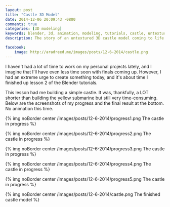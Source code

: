 ```yaml
---
layout: post
title: "Castle 3D Model"
date: 2014-12-06 20:09:43 -0800
comments: true
categories: [3D modeling]
keywords: blender, 3d, animation, modeling, tutorials, castle, untextured
description: The story of an untextured 3D castle model coming to life!

facebook:
    image: http://aradreed.me/images/posts/12-6-2014/castle.png
---
```


I haven't had a lot of time to work on my personal projects lately, and I imagine that I'll have even less time soon with finals coming up. However, I had an extreme urge to create something today, and it's about time I finished up lesson 2 of the Blender tutorials. <!-- more -->

This lesson had me building a simple castle. It was, thankfully, a LOT shorter than building the yellow submarine but still very time-consuming. Below are the screenshots of my progress and the final result at the bottom. No animation this time. 

{% img noBorder center /images/posts/12-6-2014/progress1.png The castle in progress %}

{% img noBorder center /images/posts/12-6-2014/progress2.png The castle in progress %}

{% img noBorder center /images/posts/12-6-2014/progress3.png The castle in progress %}

{% img noBorder center /images/posts/12-6-2014/progress4.png The castle in progress %}

{% img noBorder center /images/posts/12-6-2014/progress5.png The castle in progress %}

{% img noBorder center /images/posts/12-6-2014/castle.png The finished castle model %}
